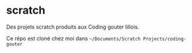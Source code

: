 # scratch

Des projets scratch produits aux Coding gouter lillois. 

Ce répo est cloné chez moi dans `~/Documents/Scratch Projects/coding-gouter`

